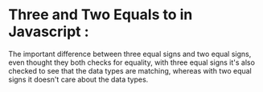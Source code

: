 # Three and Two Equals to in Javascript : 

The important difference between three equal signs and two equal signs, even thought they both checks for equality, with three equal signs it's also checked to see that the data types are matching, whereas with two equal signs it doesn't care about the data types.
